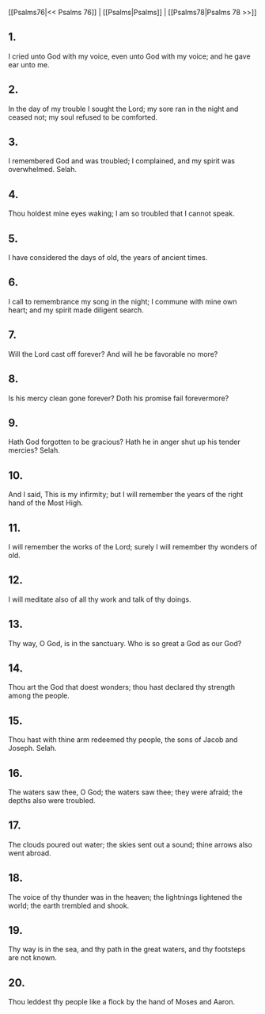 [[Psalms76|<< Psalms 76]] | [[Psalms|Psalms]] | [[Psalms78|Psalms 78 >>]]
## 1.
I cried unto God with my voice, even unto God with my voice; and he gave ear unto me.
## 2.
In the day of my trouble I sought the Lord; my sore ran in the night and ceased not; my soul refused to be comforted.
## 3.
I remembered God and was troubled; I complained, and my spirit was overwhelmed. Selah.
## 4.
Thou holdest mine eyes waking; I am so troubled that I cannot speak.
## 5.
I have considered the days of old, the years of ancient times.
## 6.
I call to remembrance my song in the night; I commune with mine own heart; and my spirit made diligent search.
## 7.
Will the Lord cast off forever? And will he be favorable no more?
## 8.
Is his mercy clean gone forever? Doth his promise fail forevermore?
## 9.
Hath God forgotten to be gracious? Hath he in anger shut up his tender mercies? Selah.
## 10.
And I said, This is my infirmity; but I will remember the years of the right hand of the Most High.
## 11.
I will remember the works of the Lord; surely I will remember thy wonders of old.
## 12.
I will meditate also of all thy work and talk of thy doings.
## 13.
Thy way, O God, is in the sanctuary. Who is so great a God as our God?
## 14.
Thou art the God that doest wonders; thou hast declared thy strength among the people.
## 15.
Thou hast with thine arm redeemed thy people, the sons of Jacob and Joseph. Selah.
## 16.
The waters saw thee, O God; the waters saw thee; they were afraid; the depths also were troubled.
## 17.
The clouds poured out water; the skies sent out a sound; thine arrows also went abroad.
## 18.
The voice of thy thunder was in the heaven; the lightnings lightened the world; the earth trembled and shook.
## 19.
Thy way is in the sea, and thy path in the great waters, and thy footsteps are not known.
## 20.
Thou leddest thy people like a flock by the hand of Moses and Aaron.

